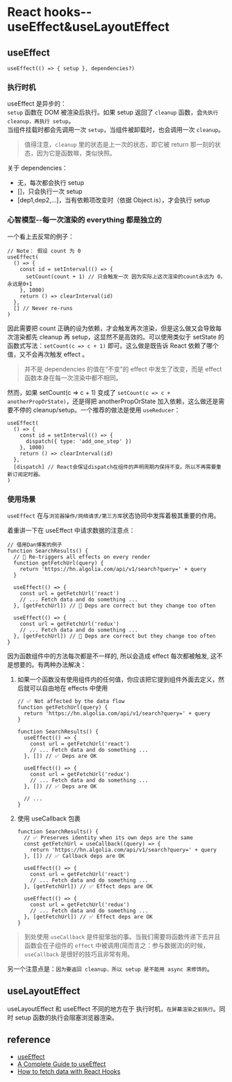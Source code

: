 # React hooks--useEffect&useLayoutEffect


## useEffect

`useEffect(() => { setup }, dependencies?)`

### 执行时机

useEffect 是异步的：  
`setup` 函数在 DOM 被渲染后执行。如果 setup 返回了 `cleanup` 函数，会`先执行 cleanup，再执行 setup`。  
当组件挂载时都会先调用一次 `setup`，当组件被卸载时，也会调用一次 `cleanup`。

> 值得注意，`cleanup` 里的状态是上一次的状态，即它被 return 那一刻的状态，因为它是函数嘛，类似快照。

关于 dependencies：

- 无，每次都会执行 setup
- []，只会执行一次 setup
- [dep1,dep2,...]，当有依赖项改变时（依据 Object.is），才会执行 setup

### 心智模型--每一次渲染的 everything 都是独立的

一个看上去反常的例子：

```tsx
// Note： 假设 count 为 0
useEffect(
  () => {
    const id = setInterval(() => {
      setCount(count + 1) // 只会触发一次 因为实际上这次渲染的count永远为 0，永远是0+1
    }, 1000)
    return () => clearInterval(id)
  },
  [] // Never re-runs
)
```

因此需要把 count 正确的设为依赖，才会触发再次渲染，但是这么做又会导致每次渲染都先 cleanup 再 setup，这显然不是高效的。可以使用类似于 setState 的函数式写法：`setCount(c => c + 1)` 即可。这么做是既告诉 React 依赖了哪个值，又不会再次触发 effect 。

> 并不是 dependencies 的值在“不变”的 effect 中发生了改变，而是 effect 函数本身在每一次渲染中都不相同。

然而，如果 setCount(c => c + 1) 变成了 `setCount(c => c + anotherPropOrState)`，还是得把 anotherPropOrState 加入依赖，这么做还是需要不停的 cleanup/setup。一个推荐的做法是使用 `useReducer`：

```tsx
useEffect(
  () => {
    const id = setInterval(() => {
      dispatch({ type: 'add_one_step' })
    }, 1000)
    return () => clearInterval(id)
  },
  [dispatch] // React会保证dispatch在组件的声明周期内保持不变。所以不再需要重新订阅定时器。
)
```

### 使用场景

`useEffect` 在与`浏览器操作/网络请求/第三方库`状态协同中发挥着极其重要的作用。

着重讲一下在 useEffect 中请求数据的注意点：

```tsx
// 借用Dan博客的例子
function SearchResults() {
  // 🔴 Re-triggers all effects on every render
  function getFetchUrl(query) {
    return 'https://hn.algolia.com/api/v1/search?query=' + query
  }

  useEffect(() => {
    const url = getFetchUrl('react')
    // ... Fetch data and do something ...
  }, [getFetchUrl]) // 🚧 Deps are correct but they change too often

  useEffect(() => {
    const url = getFetchUrl('redux')
    // ... Fetch data and do something ...
  }, [getFetchUrl]) // 🚧 Deps are correct but they change too often
}
```

因为函数组件中的方法每次都是不一样的, 所以会造成 effect 每次都被触发, 这不是想要的。有两种办法解决：

1. 如果一个函数没有使用组件内的任何值，你应该把它提到组件外面去定义，然后就可以自由地在 effects 中使用

   ```tsx
   // ✅ Not affected by the data flow
   function getFetchUrl(query) {
     return 'https://hn.algolia.com/api/v1/search?query=' + query
   }

   function SearchResults() {
     useEffect(() => {
       const url = getFetchUrl('react')
       // ... Fetch data and do something ...
     }, []) // ✅ Deps are OK

     useEffect(() => {
       const url = getFetchUrl('redux')
       // ... Fetch data and do something ...
     }, []) // ✅ Deps are OK

     // ...
   }
   ```

2. 使用 useCallback 包裹

   ```tsx
   function SearchResults() {
     // ✅ Preserves identity when its own deps are the same
     const getFetchUrl = useCallback((query) => {
       return 'https://hn.algolia.com/api/v1/search?query=' + query
     }, []) // ✅ Callback deps are OK

     useEffect(() => {
       const url = getFetchUrl('react')
       // ... Fetch data and do something ...
     }, [getFetchUrl]) // ✅ Effect deps are OK

     useEffect(() => {
       const url = getFetchUrl('redux')
       // ... Fetch data and do something ...
     }, [getFetchUrl]) // ✅ Effect deps are OK
   }
   ```

> 到处使用 `useCallback` 是件挺笨拙的事。当我们需要将函数传递下去并且函数会在子组件的 `effect` 中被调用(简而言之：参与数据流)的时候，`useCallback` 是很好的技巧且非常有用。

另一个注意点是：`因为要返回 cleanup，所以 setup 是不能用 async 来修饰的`。

## useLayoutEffect

useLayoutEffect 和 useEffect 不同的地方在于 执行时机，`在屏幕渲染之前执行`。同时 setup 函数的执行会阻塞浏览器渲染。

## reference

- [useEffect](https://react.dev/reference/react/useEffect)
- [A Complete Guide to useEffect](https://overreacted.io/a-complete-guide-to-useeffect/)
- [How to fetch data with React Hooks](https://www.robinwieruch.de/react-hooks-fetch-data/)

